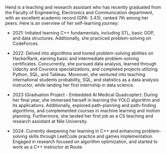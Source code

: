 <!---I'm Hend Emad, a passionate individual with a strong interest in algorithms, machine learning, and their practical applications. Currently, I'm deeply engaged in my research on pathfinding algorithms, exploring their effectiveness in both static and dynamic environments.

I am actively seeking opportunities to collaborate on exciting AI projects that involve machine learning, deep learning, and computer vision. I'm particularly interested in projects that require algorithm implementation and optimization.

If you're working on a project that aligns with my areas of interest, or if you're interested in discussing collaborations and sharing knowledge, let's connect and make a positive impact together!
--->

Hend is a teaching and research assistant who has recently graduated from the Faculty of Engineering, Electronics and Communication department, with an excellent academic record (GPA: 3.43), ranked 7th among her peers. Here is an overview of her self-learning journey:

* 2021: Initiated learning C++ fundamentals, including STL, basic OOP, and data structures. Additionally, she practiced problem-solving on CodeForces.

* 2022: Delved into algorithms and honed problem-solving abilities on HackerRank, earning basic and intermediate problem-solving certificates. Concurrently, she pursued data analysis, learned through Udacity and Coursera specializations, and completed projects utilizing Python, SQL, and Tableau. Moreover, she ventured into teaching international students probability, SQL, and statistics as a data analysis instructor, while landing her first internship in data science.

* 2023 (Graduation Project - Embedded AI Medical Quadcopter): During her final year, she immersed herself in learning the YOLO algorithm and its applications. Additionally, explored path-planning and path-finding algorithms, and complemented courses in machine learning and motion planning. Furthermore, she landed her first job as a CS teaching and research assistant at Nile University.

* 2024: Currently deepening her learning in C++ and enhancing problem-solving skills through LeetCode practice and games implementation. Engaged in research focused on algorithm optimization, and started to work as a C++ instructor at Route.

<!--- 📫 How to reach me:

     Email: hendemadsaber@gmail.com
     LinkedIn: https://www.linkedin.com/in/hend-emad
--->
<!---
HendEmad/HendEmad is a ✨ special ✨ repository because its `README.md` (this file) appears on your GitHub profile.
You can click the Preview link to take a look at your changes.
--->
